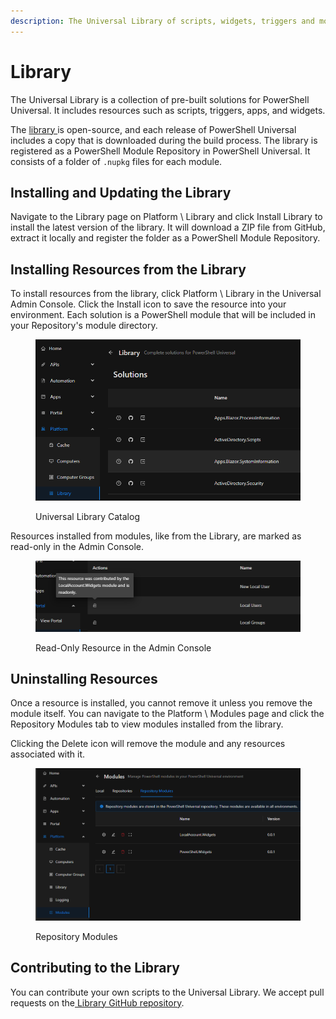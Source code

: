 ```yaml
---
description: The Universal Library of scripts, widgets, triggers and more.
---
```


# Library

The Universal Library is a collection of pre-built solutions for PowerShell Universal. It includes resources such as scripts, triggers, apps, and widgets.&#x20;

The [library ](https://github.com/ironmansoftware/scripts/issues)is open-source, and each release of PowerShell Universal includes a copy that is downloaded during the build process. The library is registered as a PowerShell Module Repository in PowerShell Universal. It consists of a folder of `.nupkg` files for each module.&#x20;

## Installing and Updating the Library

Navigate to the Library page on Platform \ Library and click Install Library to install the latest version of the library. It will download a ZIP file from GitHub, extract it locally and register the folder as a PowerShell Module Repository.

## Installing Resources from the Library

To install resources from the library, click Platform \ Library in the Universal Admin Console. Click the Install icon to save the resource into your environment. Each solution is a PowerShell module that will be included in your Repository's module directory.&#x20;

<figure><img src="../.gitbook/assets/image (10).png" alt=""><figcaption><p>Universal Library Catalog</p></figcaption></figure>

Resources installed from modules, like from the Library, are marked as read-only in the Admin Console.&#x20;

<figure><img src="../.gitbook/assets/image (1) (1) (1).png" alt=""><figcaption><p>Read-Only Resource in the Admin Console</p></figcaption></figure>

## Uninstalling Resources

Once a resource is installed, you cannot remove it unless you remove the module itself. You can navigate to the Platform \ Modules page and click the Repository Modules tab to view modules installed from the library.&#x20;

Clicking the Delete icon will remove the module and any resources associated with it.&#x20;

<figure><img src="../.gitbook/assets/image (2) (1) (1).png" alt=""><figcaption><p>Repository Modules</p></figcaption></figure>

## Contributing to the Library

You can contribute your own scripts to the Universal Library. We accept pull requests on the[ Library GitHub repository](https://github.com/ironmansoftware/scripts).&#x20;
